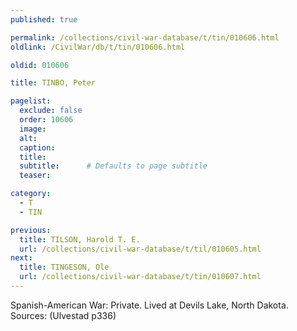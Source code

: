 ```yaml
---
published: true

permalink: /collections/civil-war-database/t/tin/010606.html
oldlink: /CivilWar/db/t/tin/010606.html

oldid: 010606

title: TINBO, Peter

pagelist:
  exclude: false
  order: 10606
  image: 
  alt:
  caption:
  title:
  subtitle:      # Defaults to page subtitle
  teaser:

category: 
  - T 
  - TIN

previous:
  title: TILSON, Harold T. E.
  url: /collections/civil-war-database/t/til/010605.html  
next:
  title: TINGESON, Ole
  url: /collections/civil-war-database/t/tin/010607.html   
---
```

Spanish-American War: Private. Lived at Devils Lake, North Dakota. Sources: (Ulvestad p336)
